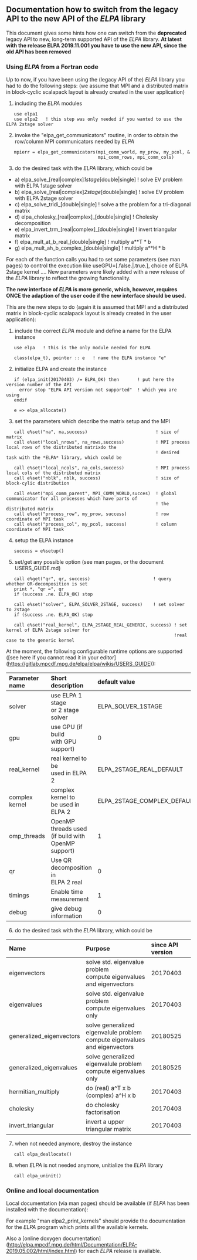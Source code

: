 ## Documentation how to switch from the legacy API to the new API of the *ELPA* library ##

This document gives some hints how one can switch from the **deprecated** legacy API to new, long-term supported API of the *ELPA* library.
**At latest with the release ELPA 2019.11.001 you have to use the new API, since the old API has been removed**

### Using *ELPA* from a Fortran code ###

Up to now, if you have been using the (legacy API of the) *ELPA* library you had to do the following
steps: (we assume that MPI and a distributed matrix in block-cyclic scalapack layout is already created in
the user application)

1. including the *ELPA* modules

```Fortran
   use elpa1
   use elpa2   ! this step was only needed if you wanted to use the ELPA 2stage solver
```

2. invoke the "elpa_get_communicators" routine, in order to obtain the row/column MPI communicators needed by *ELPA*

```Fortran
   mpierr = elpa_get_communicators(mpi_comm_world, my_prow, my_pcol, &
                                   mpi_comm_rows, mpi_comm_cols)
```

3. do the desired task with the *ELPA* library, which could be
  - a) elpa_solve_[real|complex]_1stage_[double|single]     ! solve EV problem with ELPA 1stage solver
  - b) elpa_solve_[real|complex]_2stage_[double|single]     ! solve EV problem with ELPA 2stage solver
  - c) elpa_solve_tridi_[double|single]                     ! solve a the problem for a tri-diagonal matrix
  - d) elpa_cholesky_[real|complex]_[double|single]         ! Cholesky decomposition
  - e) elpa_invert_trm_[real|complex]_[double|single]       ! invert triangular matrix
  - f) elpa_mult_at_b_real_[double|single]                  ! multiply a**T * b
  - g) elpa_mult_ah_b_complex_[double|single]               ! multiply a**H * b

For each of the function calls you had to set some parameters (see man pages) to control the execution like
useGPU=[.false.|.true.], choice of ELPA 2stage kernel .... New parameters were likely added with a new release of
the *ELPA* library to reflect the growing functionality.


**The new interface of *ELPA* is more generic, which, however, requires ONCE the adaption of the user code if the new
interface should be used.**

This are the new steps to do (again it is assumed that MPI and a distributed matrix in block-cyclic scalapack layout is already created in
the user application):

1. include the correct *ELPA* module and define a name for the ELPA instance

```Fortran
   use elpa   ! this is the only module needed for ELPA

   class(elpa_t), pointer :: e   ! name the ELPA instance "e"
```

2. initialize ELPA and create the instance

```Fortran
   if (elpa_init(20170403) /= ELPA_OK) then       ! put here the version number of the API
     error stop "ELPA API version not supported"  ! which you are using
   endif

   e => elpa_allocate()
```

3. set the parameters which describe the matrix setup and the MPI

```Fortran
   call e%set("na", na,success)                          ! size of matrix
   call e%set("local_nrows", na_rows,success)            ! MPI process local rows of the distributed matrixdo the
                                                         ! desired task with the *ELPA* library, which could be

   call e%set("local_ncols", na_cols,success)            ! MPI process local cols of the distributed matrix
   call e%set("nblk", nblk, success)                     ! size of block-cylic distribution

   call e%set("mpi_comm_parent", MPI_COMM_WORLD,succes)  ! global communicator for all processes which have parts of
                                                         ! the distributed matrix
   call e%set("process_row", my_prow, success)           ! row coordinate of MPI task
   call e%set("process_col", my_pcol, success)           ! column coordinate of MPI task
```

4. setup the ELPA instance

```Fortran
   success = e%setup()
```

5. set/get any possible option (see man pages, or the document USERS_GUIDE.md)

```Fortran
   call e%get("qr", qr, success)                        ! query whether QR-decomposition is set
   print *, "qr =", qr
   if (success .ne. ELPA_OK) stop

   call e%set("solver", ELPA_SOLVER_2STAGE, success)    ! set solver to 2stage
   if (success .ne. ELPA_OK) stop

   call e%set("real_kernel", ELPA_2STAGE_REAL_GENERIC, success) ! set kernel of ELPA 2stage solver for
                                                                !real case to the generic kernel

```

   At the moment, the following configurable runtime options are supported ([see here if you cannot read it in your editor] (https://gitlab.mpcdf.mpg.de/elpa/elpa/wikis/USERS_GUIDE)):


| Parameter name | Short description     | default value               | possible values         | since API version | 
| :------------- |:--------------------- | :-------------------------- | :---------------------- | :---------------- | 
| solver         | use ELPA 1 stage <br>  or 2 stage solver | ELPA_SOLVER_1STAGE          | ELPA_SOLVER_1STAGE <br> ELPA_SOLVER_2STAGE      | 20170403          |
| gpu            | use GPU (if build <br> with GPU support)| 0                           | 0 or 1             | 20170403          | 
| real_kernel    | real kernel to be <br> used in ELPA 2 | ELPA_2STAGE_REAL_DEFAULT    | see output of <br> elpa2_print_kernels    | 20170403          |
| complex kernel | complex kernel to <br>  be used in ELPA 2 | ELPA_2STAGE_COMPLEX_DEFAULT | see output of <br>  elpa2_print_kernels     | 20170403          |
| omp_threads    | OpenMP threads used <br> (if build with OpenMP <br> support) | 1 | >1 | 20180525 |
| qr | Use QR decomposition in <br> ELPA 2 real | 0 | 0 or 1 |  20170403  |
| timings | Enable time <br> measurement | 1 | 0 or 1 |  20170403  |
| debug | give debug information | 0 | 0 or 1 | 20170403  |


6. do the desired task with the *ELPA* library, which could be


| Name         | Purpose                                                                 | since API version |
| :----------- | :---------------------------------------------------------------------- | :---------------- |
| eigenvectors | solve std. eigenvalue problem <br> compute eigenvalues and eigenvectors | 20170403  |
| eigenvalues  | solve std. eigenvalue problem <br> compute eigenvalues only             | 20170403  |
| generalized_eigenvectors | solve generalized eigenvalule problem <br> compute eigenvalues and eigenvectors | 20180525 |
| generalized_eigenvalues  | solve generalized eigenvalule problem <br> compute eigenvalues only             | 20180525 |
| hermitian_multiply       | do (real) a^T x b <br> (complex) a^H x b                                        | 20170403 |
| cholesky                 | do cholesky factorisation                                                       | 20170403 |
| invert_triangular        | invert a upper triangular matrix                                                | 20170403 |


7. when not needed anymore, destroy the instance

```Fortran
   call elpa_deallocate()
```

8. when *ELPA* is not needed anymore, unitialize the *ELPA* library

```Fortran
   call elpa_uninit()
```

### Online and local documentation ###

Local documentation (via man pages) should be available (if *ELPA* has been installed with the documentation):

For example "man elpa2_print_kernels" should provide the documentation for the *ELPA* program which prints all
the available kernels.

Also a [online doxygen documentation] (http://elpa.mpcdf.mpg.de/html/Documentation/ELPA-2019.05.002/html/index.html)
for each *ELPA* release is available.



